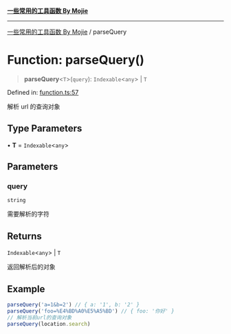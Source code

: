 [**一些常用的工具函数 By Mojie**](../README.md)

***

[一些常用的工具函数 By Mojie](../globals.md) / parseQuery

# Function: parseQuery()

> **parseQuery**\<`T`\>(`query`): `Indexable`\<`any`\> \| `T`

Defined in: [function.ts:57](https://github.com/mojiefong/utils/blob/835f9f080ca618c45c936acaa9a99d1df0257c97/src/function.ts#L57)

解析 url 的查询对象

## Type Parameters

• **T** = `Indexable`\<`any`\>

## Parameters

### query

`string`

需要解析的字符

## Returns

`Indexable`\<`any`\> \| `T`

返回解析后的对象

## Example

``` typescript
parseQuery('a=1&b=2') // { a: '1', b: '2' }
parseQuery('foo=%E4%BD%A0%E5%A5%BD') // { foo: '你好' }
// 解析当前url的查询对象
parseQuery(location.search)
```
